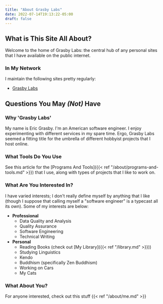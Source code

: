 ```yaml
---
title: "About Grasby Labs"
date: 2022-07-14T19:13:22-05:00
draft: false
---
```


## What is This Site All About?

Welcome to the home of Grasby Labs: the central hub of any personal sites that I have available on the public internet.

### In My Network

I maintain the following sites pretty regularly:

* [Grasby Labs](https://grasbylabs.xyz)

## Questions You May *(Not)* Have

### Why 'Grasby Labs'

My name is Eric Grasby. I'm an American software engineer. I enjoy experimenting with different services in my spare time. Ergo, Grasby Labs seemed a fitting title for the umbrella of different hobbyist projects that I host online.

### What Tools Do You Use

See this article for the [Programs And Tools]({{< ref "/about/programs-and-tools.md" >}}) that I use, along with types of projects that I like to work on.

### What Are You Interested In?

I have varied interests; I don't really define myself by anything that I like (though I suppose that calling myself a "software engineer" is a typecast all its own). Some of my interests are below: 

* **Professional**
	* Data Quality and Analysis
	* Quality Assurance
	* Software Engineering
	* Technical Writing
* **Personal**
	* Reading Books (check out [My Library]({{< ref "/library.md" >}}))
	* Studying Linguistics
	* Kendo
	* Buddhism (specifically Zen Buddhism)
	* Working on Cars
	* My Cats

### What About You?

For anyone interested, check out this stuff {{< ref "/about/me.md" >}}

